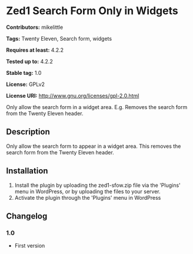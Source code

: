 # Zed1 Search Form Only in Widgets #
**Contributors:** mikelittle
  
**Tags:** Twenty Eleven, Search form, widgets
  
**Requires at least:** 4.2.2
  
**Tested up to:** 4.2.2
  
**Stable tag:** 1.0
  
**License:** GPLv2
  
**License URI:** http://www.gnu.org/licenses/gpl-2.0.html
  

Only allow the search form in a widget area. E.g. Removes the search form from the Twenty Eleven header.

## Description ##

Only allow the search form to appear in a widget area. This removes the search form from the Twenty Eleven header. 

## Installation ##

1. Install the plugin by uploading the zed1-sfow.zip file via the 'Plugins' menu in WordPress, or by uploading the files to your server.
1. Activate the plugin through the 'Plugins' menu in WordPress

## Changelog ##

### 1.0 ###
* First version
